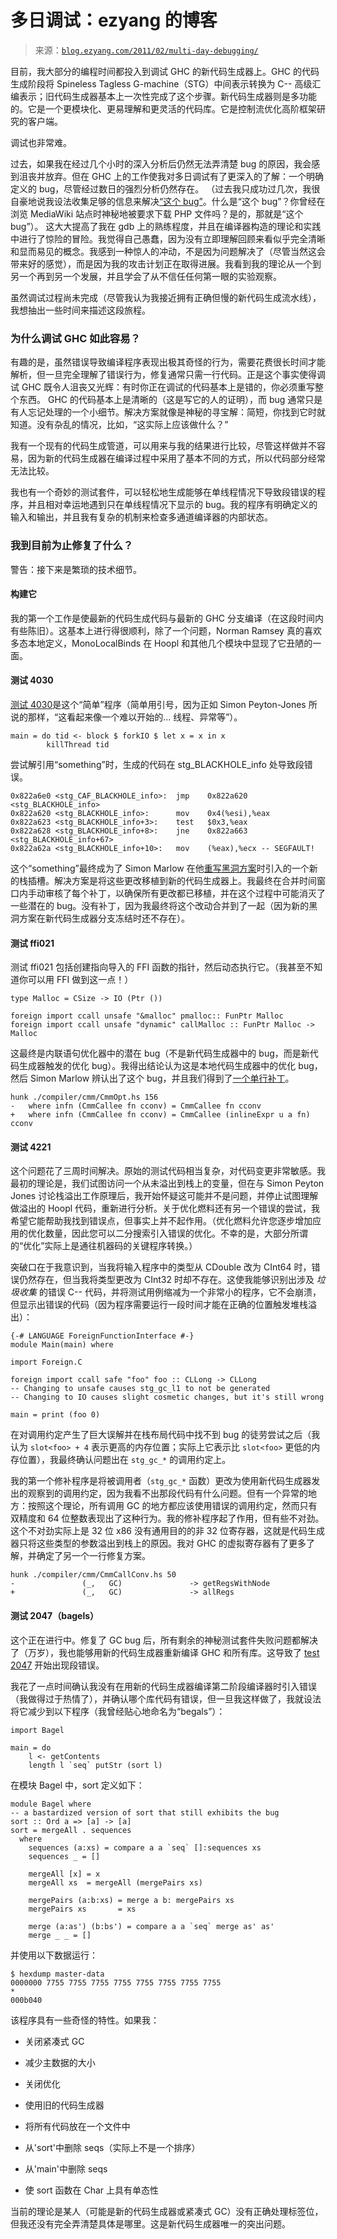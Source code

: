 <!--yml

category: 未分类

date: 2024-07-01 18:17:57

-->

# 多日调试：ezyang 的博客

> 来源：[`blog.ezyang.com/2011/02/multi-day-debugging/`](http://blog.ezyang.com/2011/02/multi-day-debugging/)

目前，我大部分的编程时间都投入到调试 GHC 的新代码生成器上。GHC 的代码生成阶段将 Spineless Tagless G-machine（STG）中间表示转换为 C-- 高级汇编表示；旧代码生成器基本上一次性完成了这个步骤。新代码生成器则是多功能的。它是一个更模块化、更易理解和更灵活的代码库。它是控制流优化高阶框架研究的客户端。

调试也非常难。

过去，如果我在经过几个小时的深入分析后仍然无法弄清楚 bug 的原因，我会感到沮丧并放弃。但在 GHC 上的工作使我对多日调试有了更深入的了解：一个明确定义的 bug，尽管经过数日的强烈分析仍然存在。 （过去我只成功过几次，我很自豪地说我设法收集足够的信息来解决[“这个 bug”](http://bugs.php.net/42362)。什么是“这个 bug”？你曾经在浏览 MediaWiki 站点时神秘地被要求下载 PHP 文件吗？是的，那就是“这个 bug”）。 这大大提高了我在 gdb 上的熟练程度，并且在编译器构造的理论和实践中进行了惊险的冒险。我觉得自己愚蠢，因为没有立即理解回顾来看似乎完全清晰和显而易见的概念。我感到一种惊人的冲动，不是因为问题解决了（尽管当然这会带来好的感觉），而是因为我的攻击计划正在取得进展。我看到我的理论从一个到另一个再到另一个发展，并且学会了从不信任任何第一眼的实验观察。

虽然调试过程尚未完成（尽管我认为我接近拥有正确但慢的新代码生成流水线），我想抽出一些时间来描述这段旅程。

### 为什么调试 GHC 如此容易？

有趣的是，虽然错误导致编译程序表现出极其奇怪的行为，需要花费很长时间才能解析，但一旦完全理解了错误行为，修复通常只需一行代码。正是这个事实使得调试 GHC 既令人沮丧又光辉：有时你正在调试的代码基本上是错的，你必须重写整个东西。 GHC 的代码基本上是清晰的（这是写它的人的证明），而 bug 通常只是有人忘记处理的一个小细节。解决方案就像是神秘的寻宝解：简短，你找到它时就知道。没有杂乱的情况，比如，“这实际上应该做什么？”

我有一个现有的代码生成管道，可以用来与我的结果进行比较，尽管这样做并不容易，因为新的代码生成器在编译过程中采用了基本不同的方式，所以代码部分经常无法比较。

我也有一个奇妙的测试套件，可以轻松地生成能够在单线程情况下导致段错误的程序，并且相对幸运地遇到只在单线程情况下显示的 bug。我的程序有明确定义的输入和输出，并且我有复杂的机制来检查多通道编译器的内部状态。

### 我到目前为止修复了什么？

警告：接下来是繁琐的技术细节。

#### 构建它

我的第一个工作是使最新的代码生成代码与最新的 GHC 分支编译（在这段时间内有些陈旧）。这基本上进行得很顺利，除了一个问题，Norman Ramsey 真的喜欢多态本地定义，MonoLocalBinds 在 Hoopl 和其他几个模块中显现了它丑陋的一面。

#### 测试 4030

[测试 4030](http://hackage.haskell.org/trac/ghc/ticket/4030)是这个“简单”程序（简单用引号，因为正如 Simon Peyton-Jones 所说的那样，“这看起来像一个难以开始的... 线程、异常等”）。

```
main = do tid <- block $ forkIO $ let x = x in x
        killThread tid

```

尝试解引用“something”时，生成的代码在 stg_BLACKHOLE_info 处导致段错误。

```
0x822a6e0 <stg_CAF_BLACKHOLE_info>:  jmp    0x822a620 <stg_BLACKHOLE_info>
0x822a620 <stg_BLACKHOLE_info>:      mov    0x4(%esi),%eax
0x822a623 <stg_BLACKHOLE_info+3>:    test   $0x3,%eax
0x822a628 <stg_BLACKHOLE_info+8>:    jne    0x822a663 <stg_BLACKHOLE_info+67>
0x822a62a <stg_BLACKHOLE_info+10>:   mov    (%eax),%ecx -- SEGFAULT!

```

这个“something”最终成为了 Simon Marlow 在他[重写黑洞方案](http://hackage.haskell.org/trac/ghc/ticket/3838)时引入的一个新的栈插槽。解决方案是将这些更改移植到新的代码生成器上。我最终在合并时间窗口内手动审核了每个补丁，以确保所有更改都已移植，并在这个过程中可能消灭了一些潜在的 bug。没有补丁，因为我最终将这个改动合并到了一起（因为新的黑洞方案在新代码生成器分支冻结时还不存在）。

#### 测试 ffi021

测试 ffi021 包括创建指向导入的 FFI 函数的指针，然后动态执行它。（我甚至不知道你可以用 FFI 做到这一点！）

```
type Malloc = CSize -> IO (Ptr ())

foreign import ccall unsafe "&malloc" pmalloc:: FunPtr Malloc
foreign import ccall unsafe "dynamic" callMalloc :: FunPtr Malloc -> Malloc

```

这最终是内联语句优化器中的潜在 bug（不是新代码生成器中的 bug，而是新代码生成器触发的优化 bug）。我得出结论认为这是本地代码生成器中的优化 bug，然后 Simon Marlow 辨认出了这个 bug，并且我们得到了[一个单行补丁](http://www.mail-archive.com/cvs-ghc@haskell.org/msg24392.html)。

```
hunk ./compiler/cmm/CmmOpt.hs 156
-   where infn (CmmCallee fn cconv) = CmmCallee fn cconv
+   where infn (CmmCallee fn cconv) = CmmCallee (inlineExpr u a fn) cconv

```

#### 测试 4221

这个问题花了三周时间解决。原始的测试代码相当复杂，对代码变更非常敏感。我最初的理论是，我们试图访问一个从未溢出到栈上的变量，但在与 Simon Peyton Jones 讨论栈溢出工作原理后，我开始怀疑这可能并不是问题，并停止试图理解做溢出的 Hoopl 代码，重新进行分析。关于优化燃料还有另一个错误的尝试，我希望它能帮助我找到错误点，但事实上并不起作用。（优化燃料允许您逐步增加应用的优化数量，因此您可以二分搜索引入错误的优化。不幸的是，大部分所谓的“优化”实际上是通往机器码的关键程序转换。）

突破口在于我意识到，当我将输入程序中的类型从 CDouble 改为 CInt64 时，错误仍然存在，但当我将类型更改为 CInt32 时却不存在。这使我能够识别出涉及 *垃圾收集* 的错误 C-- 代码，并将测试用例缩减为一个非常小的程序，它不会崩溃，但显示出错误的代码（因为程序需要运行一段时间才能在正确的位置触发堆栈溢出）：

```
{-# LANGUAGE ForeignFunctionInterface #-}
module Main(main) where

import Foreign.C

foreign import ccall safe "foo" foo :: CLLong -> CLLong
-- Changing to unsafe causes stg_gc_l1 to not be generated
-- Changing to IO causes slight cosmetic changes, but it's still wrong

main = print (foo 0)

```

在对调用约定产生了巨大误解并在栈布局代码中找不到 bug 的徒劳尝试之后（我认为 `slot<foo> + 4` 表示更高的内存位置；实际上它表示比 `slot<foo>` 更低的内存位置），我最终确认问题出在 `stg_gc_*` 的调用约定上。

我的第一个修补程序是将被调用者（`stg_gc_*` 函数）更改为使用新代码生成器发出的观察到的调用约定，因为我看不出那段代码有什么问题。但有一个异常的地方：按照这个理论，所有调用 GC 的地方都应该使用错误的调用约定，然而只有双精度和 64 位整数表现出了这种行为。我的修补程序起了作用，但有些不对劲。这个不对劲实际上是 32 位 x86 没有通用目的的非 32 位寄存器，这就是代码生成器只将这些类型的参数溢出到栈上的原因。我对 GHC 的虚拟寄存器有了更多了解，并确定了另一个一行修复方案。

```
hunk ./compiler/cmm/CmmCallConv.hs 50
-               (_,   GC)               -> getRegsWithNode
+               (_,   GC)               -> allRegs

```

#### 测试 2047（bagels）

这个正在进行中。修复了 GC bug 后，所有剩余的神秘测试套件失败问题都解决了（万岁），我也能够用新的代码生成器重新编译 GHC 和所有库。这导致了 [test 2047](http://hackage.haskell.org/trac/ghc/ticket/2047) 开始出现段错误。

我花了一点时间确认我没有在用新的代码生成器编译第二阶段编译器时引入错误（我做得过于热情了），并确认哪个库代码有错误，但一旦我这样做了，我就设法将它减少到以下程序（我曾经贴心地命名为“begals”）：

```
import Bagel

main = do
    l <- getContents
    length l `seq` putStr (sort l)

```

在模块 Bagel 中，sort 定义如下：

```
module Bagel where
-- a bastardized version of sort that still exhibits the bug
sort :: Ord a => [a] -> [a]
sort = mergeAll . sequences
  where
    sequences (a:xs) = compare a a `seq` []:sequences xs
    sequences _ = []

    mergeAll [x] = x
    mergeAll xs  = mergeAll (mergePairs xs)

    mergePairs (a:b:xs) = merge a b: mergePairs xs
    mergePairs xs       = xs

    merge (a:as') (b:bs') = compare a a `seq` merge as' as'
    merge _ _ = []

```

并使用以下数据运行：

```
$ hexdump master-data
0000000 7755 7755 7755 7755 7755 7755 7755 7755
*
000b040

```

该程序具有一些奇怪的特性。如果我：

+   关闭紧凑式 GC

+   减少主数据的大小

+   关闭优化

+   使用旧的代码生成器

+   将所有代码放在一个文件中

+   从'sort'中删除 seqs（实际上不是一个排序）

+   从'main'中删除 seqs

+   使 sort 函数在 Char 上具有单态性

当前的理论是某人（可能是新的代码生成器或紧凑式 GC）没有正确处理标签位，但我还没有完全弄清楚具体是哪里。这是新代码生成器唯一的突出问题。
